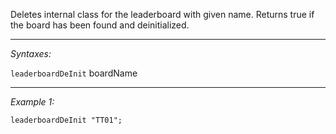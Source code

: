 Deletes internal class for the leaderboard with given name. Returns true if the board has been found and deinitialized.


---
*Syntaxes:*

`leaderboardDeInit` boardName

---
*Example 1:*

```sqf
leaderboardDeInit "TT01";
```